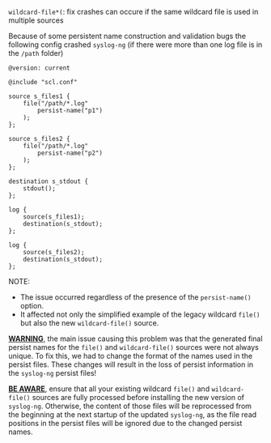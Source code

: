 `wildcard-file*(`: fix crashes can occure if the same wildcard file is used in multiple sources

Because of some persistent name construction and validation bugs the following config crashed `syslog-ng`
(if there were more than one log file is in the `/path` folder)

``` config
@version: current

@include "scl.conf"

source s_files1 {
    file("/path/*.log"
        persist-name("p1")
    );
};

source s_files2 {
    file("/path/*.log"
        persist-name("p2")
    );
};

destination s_stdout {
    stdout();
};

log {
    source(s_files1);
    destination(s_stdout);
};

log {
    source(s_files2);
    destination(s_stdout);
};
```

NOTE:

- The issue occurred regardless of the presence of the `persist-name()` option.
- It affected not only the simplified example of the legacy wildcard `file()` but also the new `wildcard-file()` source.

**<u>WARNING</u>**, the main issue causing this problem was that the generated final persist names for the
`file()` and `wildcard-file()` sources were not always unique. To fix this, we had to change the format of
the names used in the persist files. These changes will result in the loss of persist information in the
`syslog-ng` persist files!

**<u>BE AWARE</u>**, ensure that all your existing wildcard `file()` and `wildcard-file()` sources are fully processed before
installing the new version of `syslog-ng`. Otherwise, the content of those files will be reprocessed from the
beginning at the next startup of the updated `syslog-ng`, as the file read positions in the persist files will be
ignored due to the changed persist names.
